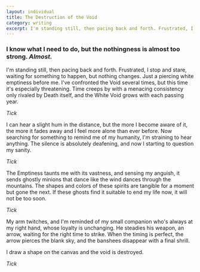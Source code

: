 ```yaml
---
layout: individual
title: The Destruction of the Void
category: writing
excerpt: I'm standing still, then pacing back and forth. Frustrated, I stop and stare, waiting for something to happen, but nothing changes. Just a piercing white emptiness before me. I've confronted the Void several times, but this time it's especially threatening. Time creeps by with a menacing consistency only rivaled by Death itself, and the White Void grows with each passing year.
---
```


### I know what I need to do, but the nothingness is almost too strong. *Almost.*

I'm standing still, then pacing back and forth. Frustrated, I stop and stare, waiting for something to happen, but nothing changes. Just a piercing white emptiness before me. I've confronted the Void several times, but this time it's especially threatening. Time creeps by with a menacing consistency only rivaled by Death itself, and the White Void grows with each passing year.

*Tick*
           
I can hear a slight hum in the distance, but the more I become aware of it, the more it fades away and I feel more alone than ever before. Now searching for something to remind me of my humanity, I'm straining to hear anything. The silence is absolutely deafening, and now I starting to question my sanity.

*Tick*
            
The Emptiness taunts me with its vastness, and sensing my anguish, it sends ghostly minions that dance like the wind dances through the mountains. The shapes and colors of these spirits are tangible for a moment but gone the next. If these ghosts find it suitable to end my life now, it will not be too soon.

*Tick*
            
My arm twitches, and I'm reminded of my small companion who's always at my right hand, whose loyalty is unchanging. He steadies his weapon, an arrow, waiting for the right time to strike. When the timing is perfect, the arrow pierces the blank sky, and the banshees disappear with a final shrill. 

I draw a shape on the canvas and the void is destroyed.
            
*Tick*